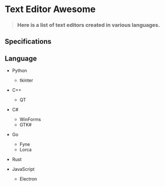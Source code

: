 # Text Editor Awesome

> ### Here is a list of text editors created in various languages.

## Specifications



## Language

- Python
  - tkinter
  
- C++
  - QT

- C#
  - WinForms
  - GTK# 

- Go
  - Fyne
  - Lorca 

- Rust

- JavaScript
  - Electron

